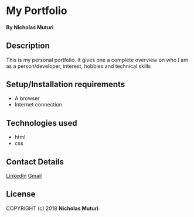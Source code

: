 # My Portfolio
#### By **Nicholas Muturi**

## Description
This is my personal portfolio. It gives one a complete overview on who I am as a person/developer, interest, hobbies and technical skills

## Setup/Installation requirements
* A browser
* Internet connection

## Technologies used
* html
* css

## Contact Details
[LinkedIn](https://www.linkedin.com/in/nicholas-muturi)
[Gmail](nicholasmuturi1@gmail.com)

## License
COPYRIGHT (c) 2018 **Nicholas Muturi**
